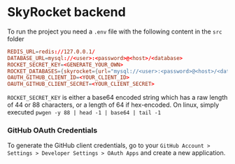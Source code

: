 # SkyRocket backend

To run the project you need a `.env` file with the following content in the `src` folder

```toml
REDIS_URL=redis://127.0.0.1/
DATABASE_URL=mysql://<user>:<password>@<host>/<database>
ROCKET_SECRET_KEY=<GENERATE_YOUR_OWN>
ROCKET_DATABASES={skyrocket={url="mysql://<user>:<password>@<host>/<database>"}}
OAUTH_GITHUB_CLIENT_ID=<YOUR_CLIENT_ID>
OAUTH_GITHUB_CLIENT_SECRET=<YOUR_CLIENT_SECRET>
```

`ROCKET_SECRET_KEY` is either a base64 encoded string which has a raw length of 44 or 88 characters,
or a length of 64 if hex-encoded. On linux, simply executed `pwgen -y 88 | head -1 | base64 | tail -1`

### GitHub OAuth Credentials
To generate the GitHub client credentials, go to your `GitHub Account > Settings > Developer
Settings > OAuth Apps` and create a new application.
